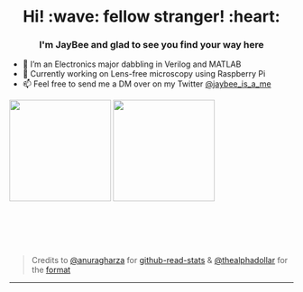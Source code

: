 <h1 align = "center">Hi! :wave: fellow stranger! :heart:</h1>
<h3 align = "center">I'm JayBee and glad to see you find your way here</h3>

- 🌱 I’m an Electronics major dabbling in Verilog and MATLAB
- 🔭 Currently working on Lens-free microscopy using Raspberry Pi
- 📫 Feel free to send me a DM over on my Twitter [@jaybee_is_a_me](https://twitter.com/JayBee_is_a_me)

<img align="center" height=180em src="https://github-readme-stats.vercel.app/api/top-langs/?username=jaybee-117&theme=dracula&hide=css,tcl,html,makefile,javascript"></img>
<img align="center" height=180em src="https://github-readme-stats.vercel.app/api?username=jaybee-117&count_private=true&show_icons=true&theme=dracula&include_all_commits=true"></img>

<br><br><br><br>
> Credits to [@anuragharza](https://github.com/anuraghazra) for [github-read-stats](https://github.com/anuraghazra/github-readme-stats)
> & [@thealphadollar](https://github.com/thealphadollar) for the [format](https://github.com/thealphadollar/thealphadollar/blob/master/README.md)
<hr>
